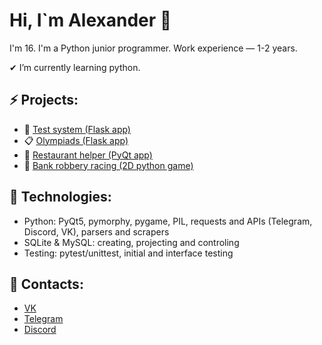 # Hi, I`m Alexander 👋

I'm 16. I'm a Python junior programmer. Work experience — 1-2 years.

✔ I’m currently learning python.
## ⚡ Projects:
- 📱 [Test system (Flask app)](https://github.com/aantr/test-system)
- 📋 [Olympiads (Flask app)](https://github.com/aantr/olympiads)
- 🍔 [Restaurant helper (PyQt app)](https://github.com/aantr/restaurant_db)
- 🚗 [Bank robbery racing (2D python game)](https://github.com/aantr/yandex-pygame)
## 🧥 Technologies:
- Python: PyQt5, pymorphy, pygame, PIL, requests and APIs (Telegram, Discord, VK), parsers and scrapers
- SQLite & MySQL: creating, projecting and controling
- Testing: pytest/unittest, initial and interface testing
## 💌 Contacts:
- [VK](https://vk.com/antropov.alexander)
- [Telegram](https://t.me/Av0kad0)
- [Discord](https://discordapp.com/users/700407237767594145)
